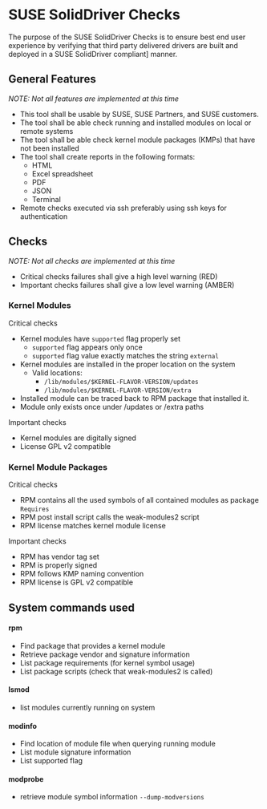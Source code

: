 SUSE SolidDriver Checks
=======================

The purpose of the SUSE SolidDriver Checks is to ensure best end user
experience by verifying that third party delivered drivers are built and
deployed in a SUSE SolidDriver compliant] manner.

General Features
----------------
*NOTE: Not all features are implemented at this time*

* This tool shall be usable by SUSE, SUSE Partners, and SUSE customers.
* The tool shall be able check running and installed modules on local or
  remote systems
* The tool shall be able check kernel module packages (KMPs) that have not
  been installed
* The tool shall create reports in the following formats:
    - HTML
    - Excel spreadsheet
    - PDF
    - JSON
    - Terminal
* Remote checks executed via ssh preferably using ssh keys for
  authentication


Checks
------
*NOTE: Not all checks are implemented at this time*

* Critical checks failures shall give a high level warning (RED)
* Important checks failures shall give a low level warning (AMBER)


### Kernel Modules

Critical checks

* Kernel modules have `supported` flag properly set
    - `supported` flag appears only once
    - `supported` flag value exactly matches the string `external`
* Kernel modules are installed in the proper location on the system
    - Valid locations:
        - `/lib/modules/$KERNEL-FLAVOR-VERSION/updates`
        - `/lib/modules/$KERNEL-FLAVOR-VERSION/extra`
* Installed module can be traced back to RPM package that installed it.
* Module only exists once under /updates or /extra paths

Important checks

* Kernel modules are digitally signed
* License GPL v2 compatible


### Kernel Module Packages

Critical checks

* RPM contains all the used symbols of all contained modules as
  package `Requires`
* RPM post install script calls the weak-modules2 script
* RPM license matches kernel module license
 
Important checks

* RPM has vendor tag set
* RPM is properly signed
* RPM follows KMP naming convention
* RPM license is GPL v2 compatible

System commands used
--------------------

#### rpm

* Find package that provides a kernel module
* Retrieve package vendor and signature information
* List package requirements (for kernel symbol usage)
* List package scripts (check that weak-modules2 is called)


#### lsmod

* list modules currently running on system

#### modinfo

* Find location of module file when querying running module
* List module signature information
* List supported flag

#### modprobe

* retrieve module symbol information `--dump-modversions`

